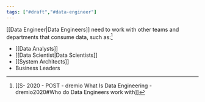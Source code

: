 ```yaml
---
tags: ["#draft","#data-engineer"]
---
```


[[Data Engineer|Data Engineers]] need to work with other teams and departments that consume data, such as:[^1]

- [[Data Analysts]]
- [[Data Scientist|Data Scientists]]
- [[System Architects]]
- Business Leaders



[^1]: [[S- 2020 - POST - dremio What Is Data Engineering - dremio2020#Who do Data Engineers work with]]


 